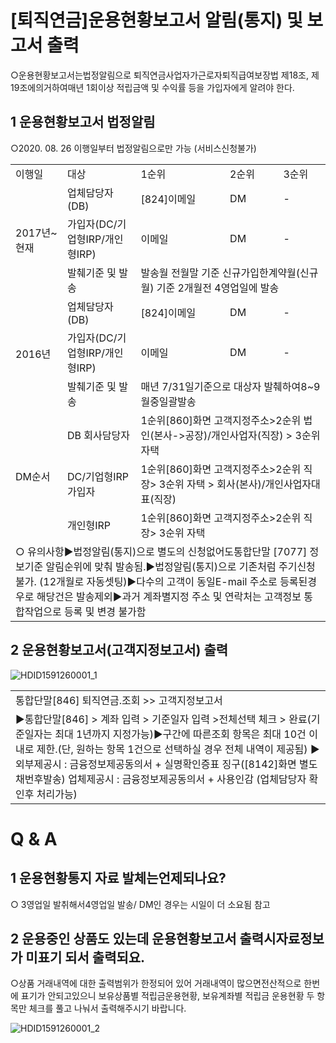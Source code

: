 # [퇴직연금]운용현황보고서 알림(통지) 및 보고서 출력
○운용현황보고서는법정알림으로 퇴직연금사업자가근로자퇴직급여보장법 제18조, 제19조에의거하여매년 1회이상
적립금액 및 수익률 등을 가입자에게 알려야 한다.
## 1 운용현황보고서 법정알림
○2020. 08. 26 이행일부터 법정알림으로만 가능
(서비스신청불가)

<table><tbody><tr>
<td>
이행일</td>
<td>
대상</td>
<td>
1순위</td>
<td>
2순위</td>
<td>
3순위</td></tr><tr>
<td rowspan="3">2017년~현재</td>
<td>업체담당자
(DB)</td>
<td>
[824]이메일</td>
<td>
DM</td>
<td>
-</td></tr><tr>
<td>가입자(DC/기업형IRP/개인형IRP)</td>
<td>
이메일</td>
<td>
DM</td>
<td>
-</td></tr><tr>
<td>발췌기준 및 발송</td>
<td colspan="3">발송월 전월말 기준
신규가입한계약월(신규월) 기준 2개월전 4영업일에 발송</td></tr><tr>
<td rowspan="3">
2016년</td>
<td>업체담당자(DB)</td>
<td>
[824]이메일</td>
<td>
DM</td>
<td>
-</td></tr><tr>
<td>가입자(DC/기업형IRP/개인형IRP)</td>
<td>
이메일</td>
<td>
DM</td>
<td>
-</td></tr><tr>
<td>발췌기준 및 발송</td>
<td colspan="3">매년 7/31일기준으로 대상자 발췌하여8~9월중일괄발송</td></tr><tr>
<td rowspan="3">
DM순서</td>
<td>
DB 회사담당자</td>
<td colspan="3">1순위[860]화면 고객지정주소>2순위 법인(본사->공장)/개인사업자(직장) > 3순위 자택</td></tr><tr>
<td>
DC/기업형IRP 가입자</td>
<td colspan="3">1순위[860]화면 고객지정주소>2순위 직장> 3순위 자택 > 회사(본사)/개인사업자대표(직장)</td></tr><tr>
<td>
개인형IRP</td>
<td colspan="3">
1순위[860]화면 고객지정주소>2순위 직장> 3순위 자택</td></tr><tr>
<td colspan="5">○ 유의사항▶법정알림(통지)으로 별도의 신청없어도통합단말 [7077] 정보기준 알림순위에 맞춰 발송됨.▶법정알림(통지)으로 기존처럼 주기신청 불가. (12개월로 자동셋팅)▶다수의 고객이 동일E-mail 주소로 등록된경우로 해당건은 발송제외▶과거 계좌별지정 주소 및 연락처는 고객정보 통합작업으로 등록 및 변경 불가함</td></tr></tbody>
</table>


## 2 운용현황보고서(고객지정보고서) 출력

![HDID1591260001_1](HDID1591260001_1.jpg)


<table><tbody><tr>
<td>
통합단말[846] 퇴직연금.조회 >> 고객지정보고서</td></tr><tr>
<td>▶통합단말[846] > 계좌 입력 > 기준일자 입력 >전체선택 체크 > 완료(기준일자는 최대 1년까지 지정가능)▶구간에 따른조회 항목은 최대 10건 이내로 제한.(단, 원하는 항목 1건으로 선택하실 경우 전체 내역이 제공됨)
▶외부제공시 : 금융정보제공동의서 + 실명확인증표 징구([8142]화면 별도채번후발송) 업체제공시 : 금융정보제공동의서 + 사용인감 (업체담당자 확인후 처리가능)</td></tr></tbody>
</table>


# Q & A
## 1 운용현황통지 자료 발체는언제되나요?
○ 3영업일 발취해서4영업일 발송/ DM인 경우는 시일이 더 소요됨 참고
## 2 운용중인 상품도 있는데 운용현황보고서 출력시자료정보가 미표기 되서 출력되요.
○상품 거래내역에 대한 출력범위가 한정되어 있어 거래내역이 많으면전산적으로 한번에 표기가 안되고있으니 보유상품별 적립금운용현황, 보유계좌별 적립금 운용현황 두 항목만 체크를 풀고 나눠서 출력해주시기 바랍니다.

![HDID1591260001_2](HDID1591260001_2.jpg)

